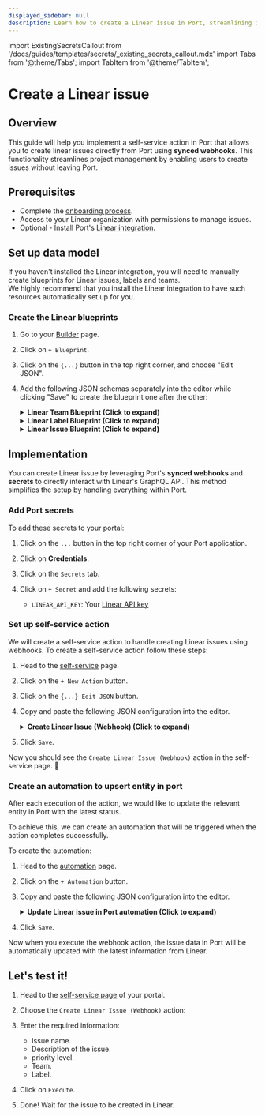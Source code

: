 ```yaml
---
displayed_sidebar: null
description: Learn how to create a Linear issue in Port, streamlining issue categorization and tracking.
---
```


import ExistingSecretsCallout from '/docs/guides/templates/secrets/_existing_secrets_callout.mdx'
import Tabs from '@theme/Tabs';
import TabItem from '@theme/TabItem';

# Create a Linear issue

## Overview
This guide will help you implement a self-service action in Port that allows you to create linear issues directly from Port using **synced webhooks**.
This functionality streamlines project management by enabling users to create issues without leaving Port.


## Prerequisites

- Complete the [onboarding process](/getting-started/overview).
- Access to your Linear organization with permissions to manage issues.
- Optional - Install Port's [Linear integration](https://docs.port.io/build-your-software-catalog/sync-data-to-catalog/project-management/linear/).

## Set up data model

If you haven't installed the Linear integration, you will need to manually create blueprints for Linear issues, labels and teams.  
We highly recommend that you install the Linear integration to have such resources automatically set up for you. 

<h3>Create the Linear blueprints</h3>

1. Go to your [Builder](https://app.getport.io/settings/data-model) page.
2. Click on `+ Blueprint`.
3. Click on the `{...}` button in the top right corner, and choose "Edit JSON".
4. Add the following JSON schemas separately into the editor while clicking "Save" to create the blueprint one after the other:

    <details>
    <summary><b>Linear Team Blueprint (Click to expand)</b></summary>

    ```json showLineNumbers
    {
    "identifier": "linearTeam",
    "description": "A Linear team",
    "title": "Linear Team",
    "icon": "Linear",
    "schema": {
        "properties": {
        "description": {
            "type": "string",
            "title": "Description",
            "description": "Team description"
        },
        "workspaceName": {
            "type": "string",
            "title": "Workspace Name",
            "description": "The name of the workspace this team belongs to"
        },
        "url": {
            "title": "Team URL",
            "type": "string",
            "format": "url",
            "description": "URL to the team in Linear"
        }
        },
        "required": []
    },
    "mirrorProperties": {},
    "calculationProperties": {},
    "aggregationProperties": {},
    "relations": {}
    }
    ```
    </details>


    <details>
    <summary><b>Linear Label Blueprint (Click to expand)</b></summary>

    ```json showLineNumbers
    {
    "identifier": "linearLabel",
    "description": "A Linear label",
    "title": "Linear Label",
    "icon": "Linear",
    "schema": {
        "properties": {
        "isGroup": {
            "type": "boolean",
            "title": "Is group",
            "description": "Whether this label is considered to be a group"
        }
        },
        "required": []
    },
    "mirrorProperties": {},
    "calculationProperties": {},
    "aggregationProperties": {},
    "relations": {
        "parentLabel": {
        "title": "Parent Label",
        "target": "linearLabel",
        "required": false,
        "many": false
        },
        "childLabels": {
        "title": "Child Labels",
        "target": "linearLabel",
        "required": false,
        "many": true
        }
    }
    }
    ```
    </details>


    <details>
    <summary><b>Linear Issue Blueprint (Click to expand)</b></summary>

    ```json showLineNumbers
    {
    "identifier": "linearIssue",
    "title": "Linear Issue",
    "icon": "Linear",
    "schema": {
        "properties": {
        "url": {
            "title": "Issue URL",
            "type": "string",
            "format": "url",
            "description": "URL to the issue in Linear"
        },
        "status": {
            "title": "Status",
            "type": "string",
            "description": "The status of the issue"
        },
        "assignee": {
            "title": "Assignee",
            "type": "string",
            "format": "user",
            "description": "The user assigned to the issue"
        },
        "creator": {
            "title": "Creator",
            "type": "string",
            "description": "The user that created to the issue",
            "format": "user"
        },
        "priority": {
            "title": "Priority",
            "type": "string",
            "description": "The priority of the issue"
        },
        "created": {
            "title": "Created At",
            "type": "string",
            "description": "The created datetime of the issue",
            "format": "date-time"
        },
        "updated": {
            "title": "Updated At",
            "type": "string",
            "description": "The updated datetime of the issue",
            "format": "date-time"
        }
        },
        "required": []
    },
    "mirrorProperties": {},
    "calculationProperties": {},
    "aggregationProperties": {},
    "relations": {
        "labels": {
        "title": "Labels",
        "target": "linearLabel",
        "required": false,
        "many": true
        },
        "parentIssue": {
        "title": "Parent Issue",
        "target": "linearIssue",
        "required": false,
        "many": false
        },
        "team": {
        "title": "Team",
        "description": "The Linear team that contains this issue",
        "target": "linearTeam",
        "required": false,
        "many": false
        }
    }
    }
    ```
    </details>


## Implementation

You can create Linear issue by leveraging Port's **synced webhooks** and **secrets** to directly interact with Linear's GraphQL API. This method simplifies the setup by handling everything within Port.

<h3>Add Port secrets</h3>

<ExistingSecretsCallout integration="Linear" />

To add these secrets to your portal:

1. Click on the `...` button in the top right corner of your Port application.

2. Click on **Credentials**.

3. Click on the `Secrets` tab.

4. Click on `+ Secret` and add the following secrets:
    - `LINEAR_API_KEY`: Your [Linear API key](https://developers.linear.app/docs/graphql/working-with-the-graphql-api#personal-api-keys)


<h3> Set up self-service action </h3>

We will create a self-service action to handle creating Linear issues using webhooks.
To create a self-service action follow these steps:

1. Head to the [self-service](https://app.getport.io/self-serve) page.
2. Click on the `+ New Action` button.
3. Click on the `{...} Edit JSON` button.
4. Copy and paste the following JSON configuration into the editor.

    <details>
    <summary><b>Create Linear Issue (Webhook) (Click to expand)</b></summary>

    ```json showLineNumbers
    {
    "identifier": "create_linear_issue_webhook",
    "title": "Create Linear Issue (Webhook)",
    "icon": "Linear",
    "description": "Create a new Linear Issue",
    "trigger": {
        "type": "self-service",
        "operation": "CREATE",
        "userInputs": {
        "properties": {
            "name": {
            "icon": "DefaultProperty",
            "type": "string",
            "title": "Name",
            "description": "The name or title of the issue"
            },
            "priority": {
            "icon": "DefaultProperty",
            "title": "Priority",
            "type": "string",
            "enum": [
                "Urgent",
                "High",
                "Medium",
                "Low"
            ],
            "enumColors": {
                "Urgent": "red",
                "High": "orange",
                "Medium": "blue",
                "Low": "darkGray"
            }
            },
            "description": {
            "type": "string",
            "title": "Description",
            "description": "Detailed description about the issue"
            },
            "team": {
            "title": "Team",
            "type": "string",
            "blueprint": "linearTeam",
            "sort": {
                "property": "$title",
                "order": "ASC"
            },
            "format": "entity"
            },
            "labels": {
            "title": "Labels",
            "icon": "DefaultProperty",
            "type": "array",
            "items": {
                "type": "string",
                "format": "entity",
                "blueprint": "linearLabel"
            }
            }
        },
        "required": [
            "team",
            "name",
            "labels"
        ],
        "order": [
            "name",
            "description",
            "priority",
            "team",
            "labels"
        ]
        }
    },
    "invocationMethod": {
        "type": "WEBHOOK",
        "url": "https://api.linear.app/graphql",
        "agent": false,
        "synchronized": true,
        "method": "POST",
        "headers": {
        "Authorization": "{{.secrets.LINEAR_API_KEY}}",
        "Content-Type": "application/json"
        },
        "body": {
        "query": "mutation IssueCreate($title: String!, $description: String, $teamId: String!, $priority: Int, $labelIds: [String!]) { issueCreate(input: { title: $title, description: $description, teamId: $teamId, priority: $priority, labelIds: $labelIds }) { success issue { id title priority createdAt updatedAt number labelIds priorityLabel url description team { id name } creator { name email } state { name } } } }",
        "variables": {
            "title": "{{.inputs.name}}",
            "description": "{{.inputs.description}}",
            "teamId": "{{.inputs.team.identifier}}",
            "priority": "{{ if .inputs.priority == \"Urgent\" then 1 elif .inputs.priority == \"High\" then 2 elif .inputs.priority == \"Medium\" then 3 elif .inputs.priority == \"Low\" then 4 else 0 end }}",
            "labelIds": "{{.inputs.labels | map (.identifier)}}"
        }
        }
    },
    "requiredApproval": false
    }
    ```
    :::tip Mapping Linear Team
    If you've installed Port's Linear integration, the `identifier` of the `team` kind is mapped to `.key` by default. However, creating issues in Linear requires the team's UUID (`.id`).

    To fix this, go to your Data Sources page and update the mapping by setting `identifier: .id` instead of `.key`, as shown below:

    ```yaml showLineNumbers
    - kind: team
      selector:
        query: 'true'
      port:
        entity:
          mappings:
            identifier: .id
            title: .name
            blueprint: '"linearTeam"'
            properties:
              description: .description
              workspaceName: .organization.name
              url: '"https://linear.app/" + .organization.urlKey + "/team/" + .key'
    ```
    :::
    </details>

5. Click `Save`.

Now you should see the `Create Linear Issue (Webhook)` action in the self-service page. 🎉

<h3> Create an automation to upsert entity in port </h3>

After each execution of the action, we would like to update the relevant entity in Port with the latest status.  

To achieve this, we can create an automation that will be triggered when the action completes successfully.

To create the automation:

1. Head to the [automation](https://app.getport.io/settings/automations) page.

2. Click on the `+ Automation` button.

3. Copy and paste the following JSON configuration into the editor.

    <details>
    <summary><b>Update Linear issue in Port automation (Click to expand)</b></summary>

    ```json showLineNumbers
    {
    "identifier": "linear_issue_sync_status",
    "title": "Sync Linear Issue Status",
    "description": "Update Linear issue data in Port after creation",
    "trigger": {
        "type": "automation",
        "event": {
        "type": "RUN_UPDATED",
        "actionIdentifier": "create_linear_issue_webhook"
        },
        "condition": {
        "type": "JQ",
        "expressions": [
            ".diff.after.status == \"SUCCESS\""
        ],
        "combinator": "and"
        }
    },
    "invocationMethod": {
        "type": "UPSERT_ENTITY",
        "blueprintIdentifier": "linearIssue",
        "mapping": {
        "identifier": "{{.event.diff.after.response.data.issueCreate.issue.id}}",
        "title": "{{.event.diff.after.response.data.issueCreate.issue.title}}",
        "properties": {
            "url": "{{.event.diff.after.response.data.issueCreate.issue.url}}",
            "priority": "{{.event.diff.after.response.data.issueCreate.issue.priorityLabel}}",
            "status": "{{.event.diff.after.response.data.issueCreate.issue.state.name}}",
            "description": "{{.event.diff.after.response.data.issueCreate.issue.description}}",
            "creator": "{{.event.diff.after.response.data.issueCreate.issue.creator.email}}",
            "created": "{{.event.diff.after.response.data.issueCreate.issue.createdAt}}",
            "updated": "{{.event.diff.after.response.data.issueCreate.issue.updatedAt}}"
        },
        "relations": {
            "team": "{{.event.diff.after.response.data.issueCreate.issue.team.id}}",
            "labels": "{{.event.diff.after.response.data.issueCreate.issue.labelIds}}"
        }
        }
    },
    "publish": true
    }
    ```
    </details>

4. Click `Save`.

Now when you execute the webhook action, the issue data in Port will be automatically updated with the latest information from Linear.


## Let's test it!

1. Head to the [self-service page](https://app.getport.io/self-serve) of your portal.

2. Choose the `Create Linear Issue (Webhook)` action:

3. Enter the required information:
   - Issue name.
   - Description of the issue.
   - priority level.
   - Team.
   - Label.

4. Click on `Execute`.

5. Done! Wait for the issue to be created in Linear.
